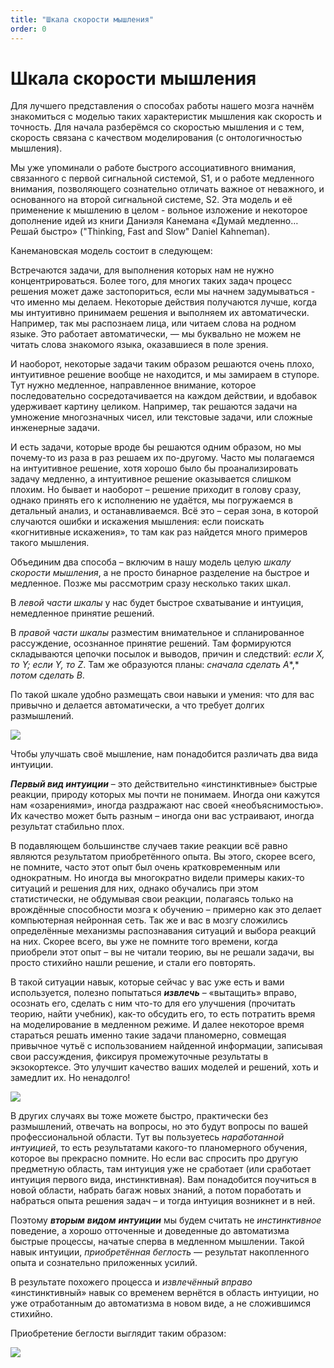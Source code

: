 ```yaml
---
title: "Шкала скорости мышления"
order: 0
---
```


# Шкала скорости мышления

Для лучшего представления о способах работы нашего мозга начнём знакомиться с моделью таких характеристик мышления как скорость и точность. Для начала разберёмся со скоростью мышления и с тем, скорость связана с качеством моделирования (с онтологичностью мышления).

Мы уже упоминали о работе быстрого ассоциативного внимания, связанного с первой сигнальной системой, S1, и о работе медленного внимания, позволяющего сознательно отличать важное от неважного, и основанного на второй сигнальной системе, S2. Эта модель и её применение к мышлению в целом - вольное изложение и некоторое дополнение идей из книги Даниэля Канемана «Думай медленно… Решай быстро» ("Thinking, Fast and Slow" Daniel Kahneman).

Канемановская модель состоит в следующем:

Встречаются задачи, для выполнения которых нам не нужно концентрироваться. Более того, для многих таких задач процесс решения может даже застопориться, если мы начнем задумываться - что именно мы делаем. Некоторые действия получаются лучше, когда мы интуитивно принимаем решения и выполняем их автоматически. Например, так мы распознаем лица, или читаем слова на родном языке. Это работает автоматически, — мы буквально не можем не читать слова знакомого языка, оказавшиеся в поле зрения.

И наоборот, некоторые задачи таким образом решаются очень плохо, интуитивное решение вообще не находится, и мы замираем в ступоре. Тут нужно медленное, направленное внимание, которое последовательно сосредотачивается на каждом действии, и вдобавок удерживает картину целиком. Например, так решаются задачи на умножение многозначных чисел, или текстовые задачи, или сложные инженерные задачи.

И есть задачи, которые вроде бы решаются одним образом, но мы почему-то из раза в раз решаем их по-другому. Часто мы полагаемся на интуитивное решение, хотя хорошо было бы проанализировать задачу медленно, а интуитивное решение оказывается слишком плохим. Но бывает и наоборот – решение приходит в голову сразу, однако принять его к исполнению не удаётся, мы погружаемся в детальный анализ, и останавливаемся. Всё это – серая зона, в которой случаются ошибки и искажения мышления: если поискать «когнитивные искажения», то там как раз найдется много примеров такого мышления.

Объединим два способа – включим в нашу модель целую *шкалу скорости* *мышления*, а не просто бинарное разделение на быстрое и медленное. Позже мы рассмотрим сразу несколько таких шкал.

В *левой части* *шкалы* у нас будет быстрое схватывание и интуиция, немедленное принятие решений.

В *правой части* *шкалы* разместим внимательное и спланированное рассуждение, осознанное принятие решений. Там формируются складываются цепочки посылок и выводов, причин и следствий: *если Х, то Y; если Y, то Z*. Там же образуются планы: *сначала сделать* *A**,* *потом сделать* *B*.

По такой шкале удобно размещать свои навыки и умения: что для вас привычно и делается автоматически, а что требует долгих размышлений.

![](/ru/rational-work/24.jpeg)

Чтобы улучшать своё мышление, нам понадобится различать два вида интуиции.

***Первый вид интуиции*** – это действительно «инстинктивные» быстрые реакции, природу которых мы почти не понимаем. Иногда они кажутся нам «озарениями», иногда раздражают нас своей «необъяснимостью». Их качество может быть разным – иногда они вас устраивают, иногда результат стабильно плох.

В подавляющем большинстве случаев такие реакции всё равно являются результатом приобретённого опыта. Вы этого, скорее всего, не помните, часто этот опыт был очень кратковременным или однократным. Но иногда вы многократно видели примеры каких-то ситуаций и решения для них, однако обучались при этом статистически, не обдумывая свои реакции, полагаясь только на врождённые способности мозга к обучению – примерно как это делает компьютерная нейронная сеть. Так же и вас в мозгу сложились определённые механизмы распознавания ситуаций и выбора реакций на них. Скорее всего, вы уже не помните того времени, когда приобрели этот опыт – вы не читали теорию, вы не решали задачи, вы просто стихийно нашли решение, и стали его повторять.

В такой ситуации навык, которые сейчас у вас уже есть и вами используется, полезно попытаться ***извлечь*** – «вытащить» вправо, осознать его, сделать с ним что-то для его улучшения (прочитать теорию, найти учебник), как-то обсудить его, то есть потратить время на моделирование в медленном режиме. И далее некоторое время стараться решать именно такие задачи планомерно, совмещая привычное чутьё с использованием найденной информации, записывая свои рассуждения, фиксируя промежуточные результаты в экзокортексе. Это улучшит качество ваших моделей и решений, хоть и замедлит их. Но ненадолго!

![](/ru/rational-work/25.jpg)

В других случаях вы тоже можете быстро, практически без размышлений, отвечать на вопросы, но это будут вопросы по вашей профессиональной области. Тут вы пользуетесь *наработанной* *интуицией*, то есть результатами какого-то планомерного обучения, которое вы прекрасно помните. Но если вас спросить про другую предметную область, там интуиция уже не сработает (или сработает интуиция первого вида, инстинктивная). Вам понадобится поучиться в новой области, набрать багаж новых знаний, а потом поработать и набраться опыта решения задач – и тогда интуиция возникнет и в ней.

Поэтому ***вторым*** ***видом*** ***интуиции*** мы будем считать не *инстинктивное* поведение, а хорошо отточенные и доведенные до автоматизма быстрые процессы, начатые сперва в медленном мышлении. Такой навык интуиции, *приобретённая беглость* — результат накопленного опыта и сознательно приложенных усилий.

В результате похожего процесса и *извлечённый вправо* «инстинктивный» навык со временем вернётся в область интуиции, но уже отработанным до автоматизма в новом виде, а не сложившимся стихийно.

Приобретение беглости выглядит таким образом:

![](/ru/rational-work/26.jpg)